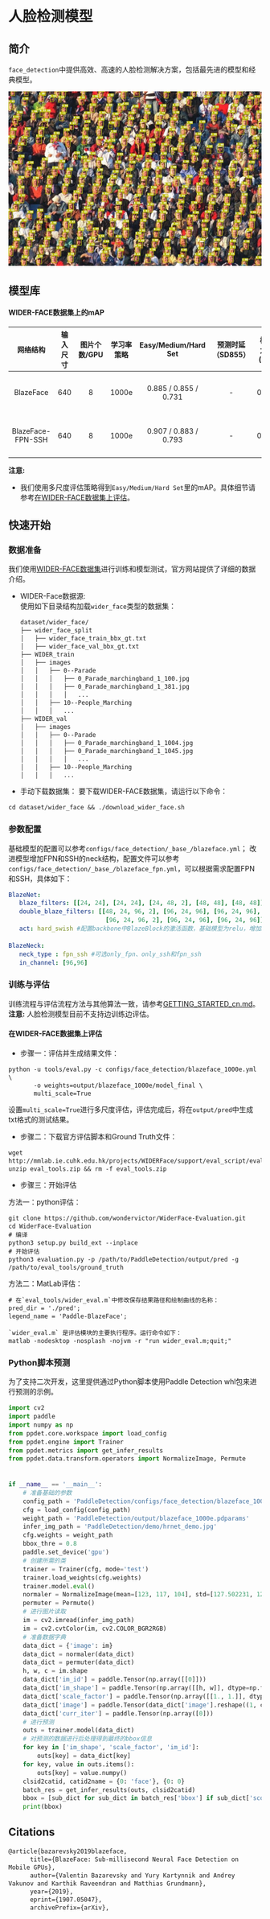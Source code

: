 # 人脸检测模型

## 简介
`face_detection`中提供高效、高速的人脸检测解决方案，包括最先进的模型和经典模型。

![](../../docs/images/12_Group_Group_12_Group_Group_12_935.jpg)

## 模型库

#### WIDER-FACE数据集上的mAP

| 网络结构 | 输入尺寸 | 图片个数/GPU | 学习率策略 | Easy/Medium/Hard Set  | 预测时延（SD855）| 模型大小(MB) | 下载 | 配置文件 |
|:------------:|:--------:|:----:|:-------:|:-------:|:---------:|:----------:|:---------:|:--------:|
| BlazeFace  | 640  |    8    | 1000e     | 0.885 / 0.855 / 0.731 | - | 0.472 |[下载链接](https://paddledet.bj.bcebos.com/models/blazeface_1000e.pdparams) | [配置文件](https://github.com/PaddlePaddle/PaddleDetection/tree/develop/configs/face_detection/blazeface_1000e.yml) |
| BlazeFace-FPN-SSH  | 640  |    8    | 1000e     | 0.907 / 0.883 / 0.793 | - | 0.479 |[下载链接](https://paddledet.bj.bcebos.com/models/blazeface_fpn_ssh_1000e.pdparams) | [配置文件](https://github.com/PaddlePaddle/PaddleDetection/tree/develop/configs/face_detection/blazeface_fpn_ssh_1000e.yml) |

**注意:**  
- 我们使用多尺度评估策略得到`Easy/Medium/Hard Set`里的mAP。具体细节请参考[在WIDER-FACE数据集上评估](#在WIDER-FACE数据集上评估)。

## 快速开始

### 数据准备
我们使用[WIDER-FACE数据集](http://shuoyang1213.me/WIDERFACE/)进行训练和模型测试，官方网站提供了详细的数据介绍。
- WIDER-Face数据源:  
使用如下目录结构加载`wider_face`类型的数据集：

  ```
  dataset/wider_face/
  ├── wider_face_split
  │   ├── wider_face_train_bbx_gt.txt
  │   ├── wider_face_val_bbx_gt.txt
  ├── WIDER_train
  │   ├── images
  │   │   ├── 0--Parade
  │   │   │   ├── 0_Parade_marchingband_1_100.jpg
  │   │   │   ├── 0_Parade_marchingband_1_381.jpg
  │   │   │   │   ...
  │   │   ├── 10--People_Marching
  │   │   │   ...
  ├── WIDER_val
  │   ├── images
  │   │   ├── 0--Parade
  │   │   │   ├── 0_Parade_marchingband_1_1004.jpg
  │   │   │   ├── 0_Parade_marchingband_1_1045.jpg
  │   │   │   │   ...
  │   │   ├── 10--People_Marching
  │   │   │   ...
  ```

- 手动下载数据集：
要下载WIDER-FACE数据集，请运行以下命令：
```
cd dataset/wider_face && ./download_wider_face.sh
```

### 参数配置
基础模型的配置可以参考`configs/face_detection/_base_/blazeface.yml`；
改进模型增加FPN和SSH的neck结构，配置文件可以参考`configs/face_detection/_base_/blazeface_fpn.yml`，可以根据需求配置FPN和SSH，具体如下：
```yaml
BlazeNet:
   blaze_filters: [[24, 24], [24, 24], [24, 48, 2], [48, 48], [48, 48]]
   double_blaze_filters: [[48, 24, 96, 2], [96, 24, 96], [96, 24, 96],
                           [96, 24, 96, 2], [96, 24, 96], [96, 24, 96]]
   act: hard_swish #配置backbone中BlazeBlock的激活函数，基础模型为relu，增加FPN和SSH时需使用hard_swish

BlazeNeck:
   neck_type : fpn_ssh #可选only_fpn、only_ssh和fpn_ssh
   in_channel: [96,96]
```



### 训练与评估
训练流程与评估流程方法与其他算法一致，请参考[GETTING_STARTED_cn.md](../../docs/tutorials/GETTING_STARTED_cn.md)。  
**注意:** 人脸检测模型目前不支持边训练边评估。

#### 在WIDER-FACE数据集上评估
- 步骤一：评估并生成结果文件：
```shell
python -u tools/eval.py -c configs/face_detection/blazeface_1000e.yml \
       -o weights=output/blazeface_1000e/model_final \
       multi_scale=True
```
设置`multi_scale=True`进行多尺度评估，评估完成后，将在`output/pred`中生成txt格式的测试结果。

- 步骤二：下载官方评估脚本和Ground Truth文件：
```
wget http://mmlab.ie.cuhk.edu.hk/projects/WIDERFace/support/eval_script/eval_tools.zip
unzip eval_tools.zip && rm -f eval_tools.zip
```

- 步骤三：开始评估

方法一：python评估：
```
git clone https://github.com/wondervictor/WiderFace-Evaluation.git
cd WiderFace-Evaluation
# 编译
python3 setup.py build_ext --inplace
# 开始评估
python3 evaluation.py -p /path/to/PaddleDetection/output/pred -g /path/to/eval_tools/ground_truth
```

方法二：MatLab评估：
```
# 在`eval_tools/wider_eval.m`中修改保存结果路径和绘制曲线的名称：
pred_dir = './pred';  
legend_name = 'Paddle-BlazeFace';

`wider_eval.m` 是评估模块的主要执行程序。运行命令如下：
matlab -nodesktop -nosplash -nojvm -r "run wider_eval.m;quit;"
```

### Python脚本预测
为了支持二次开发，这里提供通过Python脚本使用Paddle Detection whl包来进行预测的示例。
```python
import cv2
import paddle
import numpy as np
from ppdet.core.workspace import load_config
from ppdet.engine import Trainer
from ppdet.metrics import get_infer_results
from ppdet.data.transform.operators import NormalizeImage, Permute


if __name__ == '__main__':
    # 准备基础的参数
    config_path = 'PaddleDetection/configs/face_detection/blazeface_1000e.yml'
    cfg = load_config(config_path)
    weight_path = 'PaddleDetection/output/blazeface_1000e.pdparams'
    infer_img_path = 'PaddleDetection/demo/hrnet_demo.jpg'
    cfg.weights = weight_path
    bbox_thre = 0.8
    paddle.set_device('gpu')
    # 创建所需的类
    trainer = Trainer(cfg, mode='test')
    trainer.load_weights(cfg.weights)
    trainer.model.eval()
    normaler = NormalizeImage(mean=[123, 117, 104], std=[127.502231, 127.502231, 127.502231], is_scale=False)
    permuter = Permute()
    # 进行图片读取
    im = cv2.imread(infer_img_path)
    im = cv2.cvtColor(im, cv2.COLOR_BGR2RGB)
    # 准备数据字典
    data_dict = {'image': im}
    data_dict = normaler(data_dict)
    data_dict = permuter(data_dict)
    h, w, c = im.shape
    data_dict['im_id'] = paddle.Tensor(np.array([[0]]))
    data_dict['im_shape'] = paddle.Tensor(np.array([[h, w]], dtype=np.float32))
    data_dict['scale_factor'] = paddle.Tensor(np.array([[1., 1.]], dtype=np.float32))
    data_dict['image'] = paddle.Tensor(data_dict['image'].reshape((1, c, h, w)))
    data_dict['curr_iter'] = paddle.Tensor(np.array([0]))
    # 进行预测
    outs = trainer.model(data_dict)
    # 对预测的数据进行后处理得到最终的bbox信息
    for key in ['im_shape', 'scale_factor', 'im_id']:
        outs[key] = data_dict[key]
    for key, value in outs.items():
        outs[key] = value.numpy()
    clsid2catid, catid2name = {0: 'face'}, {0: 0}
    batch_res = get_infer_results(outs, clsid2catid)
    bbox = [sub_dict for sub_dict in batch_res['bbox'] if sub_dict['score'] > bbox_thre]
    print(bbox)
```

## Citations

```
@article{bazarevsky2019blazeface,
      title={BlazeFace: Sub-millisecond Neural Face Detection on Mobile GPUs},
      author={Valentin Bazarevsky and Yury Kartynnik and Andrey Vakunov and Karthik Raveendran and Matthias Grundmann},
      year={2019},
      eprint={1907.05047},
      archivePrefix={arXiv},
```
